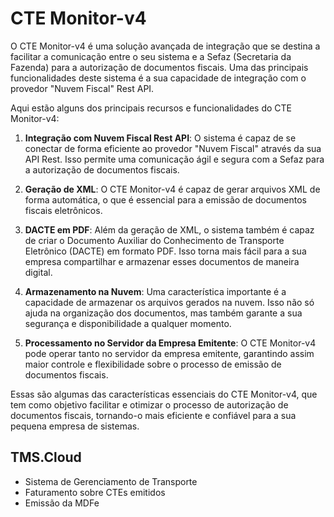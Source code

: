 # CTE Monitor-v4
O CTE Monitor-v4 é uma solução avançada de integração que se destina a facilitar a comunicação entre o seu sistema e a Sefaz (Secretaria da Fazenda) para a autorização de documentos fiscais. Uma das principais funcionalidades deste sistema é a sua capacidade de integração com o provedor "Nuvem Fiscal" Rest API.

Aqui estão alguns dos principais recursos e funcionalidades do CTE Monitor-v4:

1. **Integração com Nuvem Fiscal Rest API**: O sistema é capaz de se conectar de forma eficiente ao provedor "Nuvem Fiscal" através da sua API Rest. Isso permite uma comunicação ágil e segura com a Sefaz para a autorização de documentos fiscais.

2. **Geração de XML**: O CTE Monitor-v4 é capaz de gerar arquivos XML de forma automática, o que é essencial para a emissão de documentos fiscais eletrônicos.

3. **DACTE em PDF**: Além da geração de XML, o sistema também é capaz de criar o Documento Auxiliar do Conhecimento de Transporte Eletrônico (DACTE) em formato PDF. Isso torna mais fácil para a sua empresa compartilhar e armazenar esses documentos de maneira digital.

4. **Armazenamento na Nuvem**: Uma característica importante é a capacidade de armazenar os arquivos gerados na nuvem. Isso não só ajuda na organização dos documentos, mas também garante a sua segurança e disponibilidade a qualquer momento.

5. **Processamento no Servidor da Empresa Emitente**: O CTE Monitor-v4 pode operar tanto no servidor da empresa emitente, garantindo assim maior controle e flexibilidade sobre o processo de emissão de documentos fiscais.

Essas são algumas das características essenciais do CTE Monitor-v4, que tem como objetivo facilitar e otimizar o processo de autorização de documentos fiscais, tornando-o mais eficiente e confiável para a sua pequena empresa de sistemas.


## TMS.Cloud
* Sistema de Gerenciamento de Transporte
* Faturamento sobre CTEs emitidos
* Emissão da MDFe
